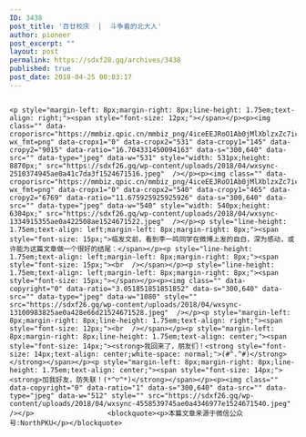 ```yaml
---
ID: 3438
post_title: '百廿校庆  |  斗争着的北大人'
author: pioneer
post_excerpt: ""
layout: post
permalink: https://sdxf28.gq/archives/3438
published: true
post_date: 2018-04-25 00:03:17
---
```

                                                                                                                  <p style="margin-left: 8px;margin-right: 8px;line-height: 1.75em;text-align: right;"><span style="font-size: 12px;"></span></p><p><img class="" data-croporisrc="https://mmbiz.qpic.cn/mmbiz_png/4iceEEJRoO1Ab0jMlXblzxZc7icGO2PpIR6gCcEzbuOpiaIQ7JQuV4I3TOoIE7kl9swrLpWbnrxjMFyoI42adRicnQ/0?wx_fmt=png" data-cropx1="0" data-cropx2="531" data-cropy1="145" data-cropy2="9015" data-ratio="16.704331450094163" data-s="300,640" data-src="" data-type="jpeg" data-w="531" style="width: 531px;height: 8870px;" src="https://sdxf26.gq/wp-content/uploads/2018/04/wxsync-2510374945ae0a41c7da3f1524671516.jpeg"  /></p><p><img class="" data-croporisrc="https://mmbiz.qpic.cn/mmbiz_png/4iceEEJRoO1Ab0jMlXblzxZc7icGO2PpIRiczzKlNYGEQQ5SVuQLUic4OvbYN3HcEWrr8gaibhBnMuhFuYtyNNHNeeA/0?wx_fmt=png" data-cropx1="0" data-cropx2="540" data-cropy1="465" data-cropy2="6769" data-ratio="11.675925925925926" data-s="300,640" data-src="" data-type="jpeg" data-w="540" style="width: 540px;height: 6304px;" src="https://sdxf26.gq/wp-content/uploads/2018/04/wxsync-1334915355ae0a422508ae1524671522.jpeg"  /></p><p style="line-height: 1.75em;text-align: left;margin-left: 8px;margin-right: 8px;"><span style="font-size: 15px;">临发文前，看到李一鸣同学在微博上发的自白，深为感动，或许能为这篇文章做一个很好的结尾：</span></p><p style="line-height: 1.75em;text-align: left;margin-left: 8px;margin-right: 8px;"><span style="font-size: 15px;"><br  /></span></p><p style="line-height: 1.75em;text-align: left;margin-left: 8px;margin-right: 8px;"><span style="font-size: 15px;"></span></p><p><img class="" data-copyright="0" data-ratio="3.051851851851852" data-s="300,640" data-src="" data-type="jpeg" data-w="1080" style="" src="https://sdxf26.gq/wp-content/uploads/2018/04/wxsync-13100983825ae0a428e66d21524671528.jpeg"  /></p><p style="margin-left: 8px;margin-right: 8px;line-height: 1.75em;text-align: right;"><span style="font-size: 12px;"><br  /></span></p><p style="margin-left: 8px;margin-right: 8px;line-height: 1.75em;text-align: center;"><span style="font-size: 14px;"><strong>我回来了，朋友们！<strong style="font-size: 14px;text-align: center;white-space: normal;">(#^.^#)</strong></strong></span></p><p style="margin-left: 8px;margin-right: 8px;line-height: 1.75em;text-align: center;"><span style="font-size: 14px;"><strong>加我好友，防失联！(*^▽^*)</strong></span></p><p><img class="" data-copyright="0" data-ratio="1" data-s="300,640" data-src="" data-type="jpeg" data-w="512" style="" src="https://sdxf26.gq/wp-content/uploads/2018/04/wxsync-4558539745ae0a4346977e1524671540.jpeg"  /></p>                  <blockquote><p>本篇文章来源于微信公众号:NorthPKU</p></blockquote>
